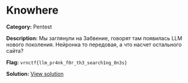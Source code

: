 # Knowhere

**Category:** Pentest

**Description:**
Мы заглянули на Забвение, говорят там появилась LLM нового поколения. Нейронка то передовая, а что насчет остального сайта?


**Flag:** `vrnctf{llm_pr4nk_f0r_th3_search1ng_0n3s}`

**Solution:** [View solution](solution)

